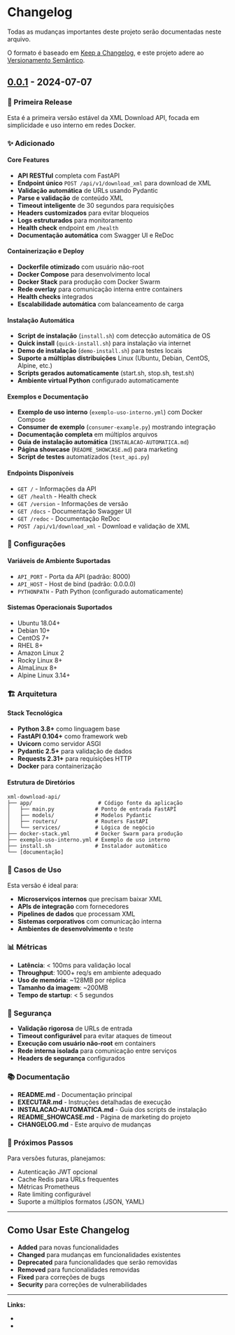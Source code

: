 # Changelog

Todas as mudanças importantes deste projeto serão documentadas neste arquivo.

O formato é baseado em [Keep a Changelog](https://keepachangelog.com/en/1.0.0/),
e este projeto adere ao [Versionamento Semântico](https://semver.org/spec/v2.0.0.html).

## [0.0.1] - 2024-07-07

### 🎉 Primeira Release

Esta é a primeira versão estável da XML Download API, focada em simplicidade e uso interno em redes Docker.

### ✨ Adicionado

#### Core Features
- **API RESTful** completa com FastAPI
- **Endpoint único** `POST /api/v1/download_xml` para download de XML
- **Validação automática** de URLs usando Pydantic
- **Parse e validação** de conteúdo XML
- **Timeout inteligente** de 30 segundos para requisições
- **Headers customizados** para evitar bloqueios
- **Logs estruturados** para monitoramento
- **Health check** endpoint em `/health`
- **Documentação automática** com Swagger UI e ReDoc

#### Containerização e Deploy
- **Dockerfile otimizado** com usuário não-root
- **Docker Compose** para desenvolvimento local
- **Docker Stack** para produção com Docker Swarm
- **Rede overlay** para comunicação interna entre containers
- **Health checks** integrados
- **Escalabilidade automática** com balanceamento de carga

#### Instalação Automática
- **Script de instalação** (`install.sh`) com detecção automática de OS
- **Quick install** (`quick-install.sh`) para instalação via internet
- **Demo de instalação** (`demo-install.sh`) para testes locais
- **Suporte a múltiplas distribuições** Linux (Ubuntu, Debian, CentOS, Alpine, etc.)
- **Scripts gerados automaticamente** (start.sh, stop.sh, test.sh)
- **Ambiente virtual Python** configurado automaticamente

#### Exemplos e Documentação
- **Exemplo de uso interno** (`exemplo-uso-interno.yml`) com Docker Compose
- **Consumer de exemplo** (`consumer-example.py`) mostrando integração
- **Documentação completa** em múltiplos arquivos
- **Guia de instalação automática** (`INSTALACAO-AUTOMATICA.md`)
- **Página showcase** (`README_SHOWCASE.md`) para marketing
- **Script de testes** automatizados (`test_api.py`)

#### Endpoints Disponíveis
- `GET /` - Informações da API
- `GET /health` - Health check
- `GET /version` - Informações de versão
- `GET /docs` - Documentação Swagger UI
- `GET /redoc` - Documentação ReDoc
- `POST /api/v1/download_xml` - Download e validação de XML

### 🔧 Configurações

#### Variáveis de Ambiente Suportadas
- `API_PORT` - Porta da API (padrão: 8000)
- `API_HOST` - Host de bind (padrão: 0.0.0.0)
- `PYTHONPATH` - Path Python (configurado automaticamente)

#### Sistemas Operacionais Suportados
- Ubuntu 18.04+
- Debian 10+
- CentOS 7+
- RHEL 8+
- Amazon Linux 2
- Rocky Linux 8+
- AlmaLinux 8+
- Alpine Linux 3.14+

### 🏗 Arquitetura

#### Stack Tecnológica
- **Python 3.8+** como linguagem base
- **FastAPI 0.104+** como framework web
- **Uvicorn** como servidor ASGI
- **Pydantic 2.5+** para validação de dados
- **Requests 2.31+** para requisições HTTP
- **Docker** para containerização

#### Estrutura de Diretórios
```
xml-download-api/
├── app/                     # Código fonte da aplicação
│   ├── main.py             # Ponto de entrada FastAPI
│   ├── models/             # Modelos Pydantic
│   ├── routers/            # Routers FastAPI
│   └── services/           # Lógica de negócio
├── docker-stack.yml        # Docker Swarm para produção
├── exemplo-uso-interno.yml # Exemplo de uso interno
├── install.sh              # Instalador automático
└── [documentação]
```

### 🎯 Casos de Uso

Esta versão é ideal para:
- **Microserviços internos** que precisam baixar XML
- **APIs de integração** com fornecedores
- **Pipelines de dados** que processam XML
- **Sistemas corporativos** com comunicação interna
- **Ambientes de desenvolvimento** e teste

### 📊 Métricas

- **Latência**: < 100ms para validação local
- **Throughput**: 1000+ req/s em ambiente adequado
- **Uso de memória**: ~128MB por réplica
- **Tamanho da imagem**: ~200MB
- **Tempo de startup**: < 5 segundos

### 🔐 Segurança

- **Validação rigorosa** de URLs de entrada
- **Timeout configurável** para evitar ataques de timeout
- **Execução com usuário não-root** em containers
- **Rede interna isolada** para comunicação entre serviços
- **Headers de segurança** configurados

### 📚 Documentação

- **README.md** - Documentação principal
- **EXECUTAR.md** - Instruções detalhadas de execução
- **INSTALACAO-AUTOMATICA.md** - Guia dos scripts de instalação
- **README_SHOWCASE.md** - Página de marketing do projeto
- **CHANGELOG.md** - Este arquivo de mudanças

### 🚀 Próximos Passos

Para versões futuras, planejamos:
- Autenticação JWT opcional
- Cache Redis para URLs frequentes
- Métricas Prometheus
- Rate limiting configurável
- Suporte a múltiplos formatos (JSON, YAML)

---

## Como Usar Este Changelog

- **Added** para novas funcionalidades
- **Changed** para mudanças em funcionalidades existentes
- **Deprecated** para funcionalidades que serão removidas
- **Removed** para funcionalidades removidas
- **Fixed** para correções de bugs
- **Security** para correções de vulnerabilidades

---

**Links:**
- [Unreleased]: https://github.com/seu-usuario/xml-download-api/compare/v0.0.1...HEAD
- [0.0.1]: https://github.com/seu-usuario/xml-download-api/releases/tag/v0.0.1
